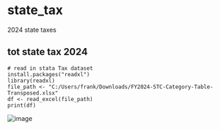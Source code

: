 # state_tax
2024 state taxes
## tot state tax 2024 
```{r state tax stata file imported}
# read in stata Tax dataset
install.packages("readxl")
library(readxl)
file_path <- "C:/Users/frank/Downloads/FY2024-STC-Category-Table-Transposed.xlsx"
df <- read_excel(file_path)
print(df)

```


![image](https://github.com/user-attachments/assets/f39bbf63-632c-4672-9e2f-6efaab338ff2)

